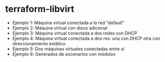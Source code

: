 # terraform-libvirt

* Ejemplo 1: Máquina virtual conectada a la red "default"
* Ejemplo 2: Máquina virtual con disco adicional
* Ejemplo 3: Máquina virtual conectada a dos redes con DHCP
* Ejemplo 4: Máquina virtual conectada a dos res: una con DHCP otra con direccionamiento estático
* Ejemplo 5: Dos máquinas virtuales conectadas entre sí
* Ejemplo 6: Generados de escenarios con módulos